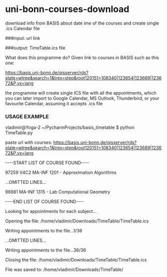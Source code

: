 # uni-bonn-courses-download
download info from BASIS about date	ime of the courses and create single .ics Calendar file

###input: url link


###output: TimeTable.ics file

What does this programme do?
Given link to courses in BASIS such as this one:

 https://basis.uni-bonn.de/qisserver/rds?state=wtree&search=1&trex=step&root120151=108340|123654|123689|123672&P.vx=lang

the programme will create single ICS file with all the appointments,
which you can later import to Google Calendar, MS Outlook, Thunderbird,
or your favourite Calendar, assuming it accepts .ics file



### USAGE EXAMPLE
vladimir@Yoga-2 ~/PycharmProjects/basis_timetable $ python TimeTable.py 


paste url with courses: https://basis.uni-bonn.de/qisserver/rds?state=wtree&search=1&trex=step&root120151=108340|123654|123689|123672&P.vx=lang


----START LIST OF COURSE FOUND----


97259 V4C2   MA-INF 1201 - Approximation Algorithms


...OMITTED LINES...


96981 MA-INF 1315 - Lab Computational Geometry


----END LIST OF COURSE FOUND----



Looking for appointments for each subject...


Opening the file: /home/vladimir/Downloads/TimeTable/TimeTable.ics


Writing appointments to the file...1/36


...OMITTED LINES...


Writing appointments to the file...36/36


Closing the file: /home/vladimir/Downloads/TimeTable/TimeTable.ics



File was saved to: /home/vladimir/Downloads/TimeTable/
